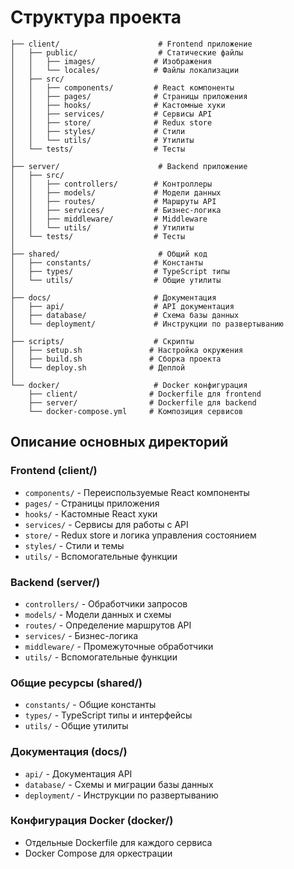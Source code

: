 # Структура проекта

```
├── client/                      # Frontend приложение
│   ├── public/                  # Статические файлы
│   │   ├── images/             # Изображения
│   │   └── locales/            # Файлы локализации
│   ├── src/
│   │   ├── components/         # React компоненты
│   │   ├── pages/              # Страницы приложения
│   │   ├── hooks/              # Кастомные хуки
│   │   ├── services/           # Сервисы API
│   │   ├── store/              # Redux store
│   │   ├── styles/             # Стили
│   │   └── utils/              # Утилиты
│   └── tests/                  # Тесты
│
├── server/                      # Backend приложение
│   ├── src/
│   │   ├── controllers/        # Контроллеры
│   │   ├── models/             # Модели данных
│   │   ├── routes/             # Маршруты API
│   │   ├── services/           # Бизнес-логика
│   │   ├── middleware/         # Middleware
│   │   └── utils/              # Утилиты
│   └── tests/                  # Тесты
│
├── shared/                      # Общий код
│   ├── constants/              # Константы
│   ├── types/                  # TypeScript типы
│   └── utils/                  # Общие утилиты
│
├── docs/                       # Документация
│   ├── api/                    # API документация
│   ├── database/               # Схема базы данных
│   └── deployment/             # Инструкции по развертыванию
│
├── scripts/                    # Скрипты
│   ├── setup.sh               # Настройка окружения
│   ├── build.sh               # Сборка проекта
│   └── deploy.sh              # Деплой
│
└── docker/                     # Docker конфигурация
    ├── client/                # Dockerfile для frontend
    ├── server/                # Dockerfile для backend
    └── docker-compose.yml     # Композиция сервисов
```

## Описание основных директорий

### Frontend (client/)
- `components/` - Переиспользуемые React компоненты
- `pages/` - Страницы приложения
- `hooks/` - Кастомные React хуки
- `services/` - Сервисы для работы с API
- `store/` - Redux store и логика управления состоянием
- `styles/` - Стили и темы
- `utils/` - Вспомогательные функции

### Backend (server/)
- `controllers/` - Обработчики запросов
- `models/` - Модели данных и схемы
- `routes/` - Определение маршрутов API
- `services/` - Бизнес-логика
- `middleware/` - Промежуточные обработчики
- `utils/` - Вспомогательные функции

### Общие ресурсы (shared/)
- `constants/` - Общие константы
- `types/` - TypeScript типы и интерфейсы
- `utils/` - Общие утилиты

### Документация (docs/)
- `api/` - Документация API
- `database/` - Схемы и миграции базы данных
- `deployment/` - Инструкции по развертыванию

### Конфигурация Docker (docker/)
- Отдельные Dockerfile для каждого сервиса
- Docker Compose для оркестрации 